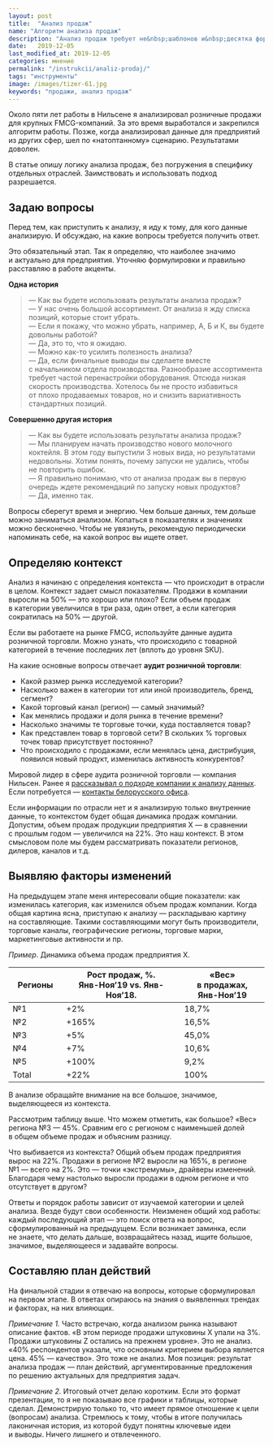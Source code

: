 ```yaml
---
layout: post
title:  "Анализ продаж"
name: "Алгоритм анализа продаж"
description: "Анализ продаж требует не&nbsp;шаблонов и&nbsp;десятка формул, а&nbsp;понимания логики анализа. Тогда анализ станет инструментом решения актуальных для предприятия задач. "
date:   2019-12-05
last_modified_at: 2019-12-05
categories: мнение
permalink: "/instrukcii/analiz-prodaj/"
tags: "инструменты"
image: /images/tizer-61.jpg
keywords: "продажи, анализ продаж"
---
```





<p>Около пяти лет работы в&nbsp;Нильсене я&nbsp;анализировал розничные продажи для крупных FMCG-компаний. За&nbsp;это время выработался и&nbsp;закрепился алгоритм работы. Позже, когда анализировал данные для предприятий из&nbsp;других сфер, шел по&nbsp;«натоптанному» сценарию. Результатами доволен.</p>
<p>В&nbsp;статье опишу логику анализа продаж, без погружения в&nbsp;специфику отдельных отраслей. Заимствовать и&nbsp;использовать подход разрешается.</p>
<h2>Задаю вопросы</h2>
<p>Перед тем, как приступить к&nbsp;анализу, я&nbsp;иду к&nbsp;тому, для кого данные анализирую. И&nbsp;обсуждаю, на&nbsp;какие вопросы требуется получить ответ. </p>
<p>Это обязательный этап. Так я&nbsp;определяю, что наиболее значимо и&nbsp;актуально для предприятия. Уточняю формулировки и&nbsp;правильно расставляю в&nbsp;работе акценты.</p>

<b>Одна история</b>
<blockquote> 
	<p>—&nbsp;Как вы&nbsp;будете использовать результаты анализа продаж?<br/>
 —&nbsp;У&nbsp;нас очень большой ассортимент. От&nbsp;анализа я&nbsp;жду списка позиций, которые стоит убрать.<br/>
 —&nbsp;Если я&nbsp;покажу, что можно убрать, например, А, Б&nbsp;и&nbsp;К, вы&nbsp;будете довольны работой?<br/>
 —&nbsp;Да, это&nbsp;то, что я&nbsp;ожидаю.<br/>
 —&nbsp;Можно как-то усилить полезность анализа?<br/>
 —&nbsp;Да, если финальные выводы вы&nbsp;сделаете вместе с&nbsp;начальником отдела производства. Разнообразие ассортимента требует частой перенастройки оборудования. Отсюда низкая скорость производства. Хотелось&nbsp;бы не&nbsp;просто избавиться от&nbsp;плохо продаваемых товаров, но&nbsp;и&nbsp;снизить вариативность стандартных позиций. 
	</p>
 </blockquote>
<b>Совершенно другая история</b>
<blockquote> 
	<p>—&nbsp;Как вы&nbsp;будете использовать результаты анализа продаж?<br/>
 —&nbsp;Мы&nbsp;планируем начать производство нового молочного коктейля. В&nbsp;этом году выпустили 3&nbsp;новых вида, но&nbsp;результатами недовольны. Хотим понять, почему запуски не&nbsp;удались, чтобы не&nbsp;повторить ошибок.<br/>
 —&nbsp;Я правильно понимаю, что от&nbsp;анализа продаж вы&nbsp;в&nbsp;первую очередь ждете рекомендаций по&nbsp;запуску новых продуктов?<br/>
 —&nbsp;Да, именно так. 
	</p>
 </blockquote>
<p>Вопросы сберегут время и&nbsp;энергию. Чем больше данных, тем дольше можно заниматься анализом. Копаться в&nbsp;показателях и&nbsp;значениях можно бесконечно. Чтобы не&nbsp;увязнуть, рекомендую периодически напоминать себе, на&nbsp;какой вопрос вы&nbsp;ищете ответ.</p>
<h2>Определяю контекст</h2>
<p>Анализ я&nbsp;начинаю с&nbsp;определения контекста&nbsp;— что происходит в&nbsp;отрасли в&nbsp;целом. Контекст задает смысл показателям. Продажи в&nbsp;компании выросли на&nbsp;50%&nbsp;— это хорошо или плохо? Если объем продаж в&nbsp;категории увеличился в&nbsp;три раза, один ответ, а&nbsp;если категория сократилась на&nbsp;50%&nbsp;— другой.</p>
<p>Если вы&nbsp;работаете на&nbsp;рынке FMCG, используйте данные аудита розничной торговли. Можно узнать, что происходило с&nbsp;товарной категорией в&nbsp;течение последних лет (вплоть до&nbsp;уровня SKU).</p>

<div class="markedfield with-side">
На&nbsp;какие основные вопросы отвечает <strong>аудит розничной торговли</strong>:
<ul> 
	<li>Какой размер рынка исследуемой категории?</li>
	<li>Насколько важен в&nbsp;категории тот или иной производитель, бренд, сегмент?</li>
	<li>Какой торговый канал (регион)&nbsp;— самый значимый?</li>
	<li>Как менялись продажи и&nbsp;доля рынка в&nbsp;течение времени?</li>
	<li>Насколько значимы те&nbsp;торговые точки, куда поставляется товар?</li>
	<li>Как представлен товар в&nbsp;торговой сети? В&nbsp;скольких %&nbsp;торговых точек товар присутствует постоянно?</li>
	<li>Что происходило с&nbsp;продажами, если менялась цена, дистрибуция, появился новый продукт, изменилась активность конкурентов?</li>
 </ul>
 <div class="side">
<p>Мировой лидер в&nbsp;сфере аудита розничной торговли&nbsp;— компания Нильсен. Ранее я&nbsp;<a href="/mnenie/otlichie-marketologa-ot-brexuna/#nielsen" title="подход Нильсена к анализу данных">рассказывал о&nbsp;подходе компании к&nbsp;анализу данных</a>. Если потребуется&nbsp;— <a href="https://www.nielsen.com/by/ru/contact-us/" target="_blank" rel="noopener">контакты белорусского офиса</a>.</p>
</div>
</div>


<p>Если информации по&nbsp;отрасли нет и&nbsp;я&nbsp;анализирую только внутренние данные, то&nbsp;контекстом будет общая динамика продаж компании. Допустим, объем продаж продукции предприятия Х&nbsp;— в&nbsp;сравнении с&nbsp;прошлым годом&nbsp;— увеличился на&nbsp;22%. Это наш контекст. В&nbsp;этом смысловом поле мы&nbsp;будем рассматривать показатели регионов, дилеров, каналов и&nbsp;т.д.</p>
<h2>Выявляю факторы изменений</h2>
<p>На&nbsp;предыдущем этапе меня интересовали общие показатели: как изменилась категория, как изменился объем продаж компании. Когда общая картина ясна, приступаю к&nbsp;анализу&nbsp;— раскладываю картину на&nbsp;составляющие. Такими составляющими могут быть производители, торговые каналы, географические регионы, торговые марки, маркетинговые активности и&nbsp;пр.</p>



<p class="wtf mb-0"><em>Пример</em>. Динамика объема продаж предприятия Х.</p>
<table > 	
	<thead> 
		<tr class="Gainsboro"> 
			<th style="width: 21%" >Регионы</th>
			<th >Рост продаж, %. <br /><span class="wtf">Янв-Ноя’19&nbsp;vs. <span class="noperenos">Янв-Ноя’18.</span></span></th>
			<th >«Вес» в&nbsp;продажах, <br /><span class="wtf noperenos">Янв-Ноя’19</span></th>
 		</tr>
 	</thead>
	<tbody> 
		<tr > 
			<td>№1</td>
			<td>+2%</td>
			<td>18,7%</td>
 		</tr>
		<tr> 
			<td>№2</td>
			<td>+165%</td>
			<td>16,5%</td>
 		</tr>
		<tr> 
			<td>№3</td>
			<td>+5%</td>
			<td>45,0%</td>
 		</tr>
		<tr> 
			<td>№4</td>
			<td>+7%</td>
			<td>10,6%</td>
 		</tr>
		<tr> 
			<td>№5</td>
			<td>+100%</td>
			<td>9,2%</td>
 		</tr>
		<tr> 
			<td>Total</td>
			<td>+22%</td>
			<td>100%</td>
 		</tr>
 	</tbody>
 </table>




<p>В&nbsp;анализе обращайте внимание на&nbsp;все большое, значимое, выделяющееся из&nbsp;контекста.</p>
<p>Рассмотрим таблицу выше. Что можем отметить, как большое? «Вес» региона №3&nbsp;— 45%. Сравним его с&nbsp;регионом с&nbsp;наименьшей долей в&nbsp;общем объеме продаж и&nbsp;объясним разницу.</p>

<p> Что выбивается из&nbsp;контекста? Общий объем продаж предприятия вырос на&nbsp;22%. Продажи в&nbsp;регионе №2&nbsp;выросли на&nbsp;165%, в&nbsp;регионе №1&nbsp;— всего на&nbsp;2%. Это&nbsp;— точки «экстремумы», драйверы изменений. Благодаря чему настолько выросли продажи в&nbsp;одном регионе и&nbsp;что отсутствует в&nbsp;другом? </p>


<p>Ответы и&nbsp;порядок работы зависит от&nbsp;изучаемой категории и&nbsp;целей анализа. Везде будут свои особенности. Неизменен общий ход работы: каждый последующий этап&nbsp;— это поиск ответа на&nbsp;вопрос, сформулированный на&nbsp;предыдущем.  Если возникает заминка, если не&nbsp;знаете, что делать дальше, возвращайтесь назад, ищите большое, значимое, выделяющееся и&nbsp;задавайте вопросы.</p>
<h2>Составляю план действий</h2>
<p>На&nbsp;финальной стадии я&nbsp;отвечаю на&nbsp;вопросы, которые сформулировал на&nbsp;первом этапе. В&nbsp;ответах опираюсь на&nbsp;знания о&nbsp;выявленных трендах и&nbsp;факторах, на&nbsp;них влияющих.</p>
<p><i>Примечание&nbsp;1.</i> Часто встречаю, когда анализом рынка называют описание фактов. «В&nbsp;этом периоде продажи штуковины&nbsp;Х упали на&nbsp;3%. Продажи штуковины&nbsp;Z остались на&nbsp;прежнем уровне». Это не&nbsp;анализ. «40% респондентов указали, что основным критерием выбора является цена.&nbsp;45%&nbsp;— качество». Это тоже не&nbsp;анализ. Моя позиция: результат анализа продаж&nbsp;— план действий, аргументированные предложения по&nbsp;решению актуальных для предприятия задач.</p>
<p><i>Примечание&nbsp;2.</i> Итоговый отчет делаю коротким. Если это формат презентации, то&nbsp;я&nbsp;не&nbsp;показываю все графики и&nbsp;таблицы, которые сделал. Демонстрирую только&nbsp;то, что имеет прямое отношение к&nbsp;цели (вопросам) анализа. Стремлюсь к&nbsp;тому, чтобы в&nbsp;итоге получилась лаконичная история, из&nbsp;которой будут понятны ключевые идеи и&nbsp;выводы. Ничего лишнего и&nbsp;отвлеченного. </p>
